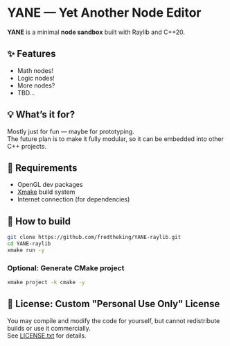 # YANE — Yet Another Node Editor

**YANE** is a minimal **node sandbox** built with Raylib and C++20.

## ✨ Features

- Math nodes!
- Logic nodes!
- More nodes?
- TBD...

## 💡 What’s it for?

Mostly just for fun — maybe for prototyping.  
The future plan is to make it fully modular, so it can be embedded into other C++ projects.

## 🧰 Requirements

- OpenGL dev packages  
- [Xmake](https://xmake.io/) build system  
- Internet connection (for dependencies)

## 🔧 How to build

```bash
git clone https://github.com/fredtheking/YANE-raylib.git
cd YANE-raylib
xmake run -y
```

### Optional: Generate CMake project
```bash
xmake project -k cmake -y
```

## 📄 License: Custom "Personal Use Only" License  
You may compile and modify the code for yourself, but cannot redistribute builds or use it commercially.  
See [LICENSE.txt](LICENSE.txt) for details.
